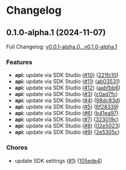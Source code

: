 # Changelog

## 0.1.0-alpha.1 (2024-11-07)

Full Changelog: [v0.0.1-alpha.0...v0.1.0-alpha.1](https://github.com/macanderson/unusualwhales-node/compare/v0.0.1-alpha.0...v0.1.0-alpha.1)

### Features

* **api:** update via SDK Studio ([#10](https://github.com/macanderson/unusualwhales-node/issues/10)) ([221fc10](https://github.com/macanderson/unusualwhales-node/commit/221fc10078160b8da57c1913ae2e825b6999e3f0))
* **api:** update via SDK Studio ([#11](https://github.com/macanderson/unusualwhales-node/issues/11)) ([ab03531](https://github.com/macanderson/unusualwhales-node/commit/ab03531bfdc9d9046bf9591fc0dfede24de87ded))
* **api:** update via SDK Studio ([#12](https://github.com/macanderson/unusualwhales-node/issues/12)) ([aabfbb6](https://github.com/macanderson/unusualwhales-node/commit/aabfbb6a39c60b90c7e401fc77c31e38634e119a))
* **api:** update via SDK Studio ([#3](https://github.com/macanderson/unusualwhales-node/issues/3)) ([c0ad7fc](https://github.com/macanderson/unusualwhales-node/commit/c0ad7fcf49001406884daeb0fd7d605b37841fb6))
* **api:** update via SDK Studio ([#4](https://github.com/macanderson/unusualwhales-node/issues/4)) ([98dc83d](https://github.com/macanderson/unusualwhales-node/commit/98dc83de14dc5dfe30b087d335f8f42819b613e3))
* **api:** update via SDK Studio ([#5](https://github.com/macanderson/unusualwhales-node/issues/5)) ([6f28339](https://github.com/macanderson/unusualwhales-node/commit/6f283394ef839e5fc0d0fe7265143fc642c398d1))
* **api:** update via SDK Studio ([#6](https://github.com/macanderson/unusualwhales-node/issues/6)) ([b41ea97](https://github.com/macanderson/unusualwhales-node/commit/b41ea978a533cda3a2a55a3072810124117840a7))
* **api:** update via SDK Studio ([#7](https://github.com/macanderson/unusualwhales-node/issues/7)) ([323019c](https://github.com/macanderson/unusualwhales-node/commit/323019c3ae39ac0eb85b74e929280e82844f451c))
* **api:** update via SDK Studio ([#8](https://github.com/macanderson/unusualwhales-node/issues/8)) ([02e5023](https://github.com/macanderson/unusualwhales-node/commit/02e50238058444c6f000ee0b1d6d53e7cac8401e))
* **api:** update via SDK Studio ([#9](https://github.com/macanderson/unusualwhales-node/issues/9)) ([2e5305c](https://github.com/macanderson/unusualwhales-node/commit/2e5305ca35c0f300a174f38f4072d58544932bb7))


### Chores

* update SDK settings ([#1](https://github.com/macanderson/unusualwhales-node/issues/1)) ([105ede4](https://github.com/macanderson/unusualwhales-node/commit/105ede4f7f59b7e8a8f8cd7c4fc8cdf4d823b3ee))
